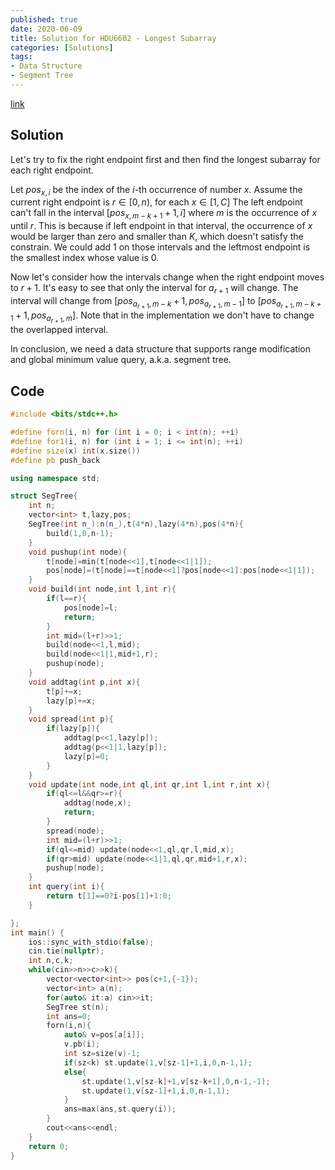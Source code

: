 ```yaml
---
published: true
date: 2020-06-09
title: Solution for HDU6602 - Longest Subarray
categories: [Solutions]
tags:
- Data Structure
- Segment Tree
---
```




[link](https://vjudge.net/problem/HDU-6602/origin)

## Solution

Let's try to fix the right endpoint first and then find the longest subarray for each right endpoint.

Let $pos_{x,i}$ be the index of the $i$-th occurrence of number $x$. Assume the current right endpoint is $r\in[0,n)$, for each $x\in[1,C]$ The left endpoint can't fall in the interval $[pos_{x,m-k+1}+1,i]$ where $m$ is the occurrence of $x$ until $r$. This is because if left endpoint in that interval, the occurrence of $x$ would be larger than zero and smaller than $K$, which doesn't satisfy the constrain. We could add 1 on those intervals and the leftmost endpoint is the smallest index whose value is 0.

Now let's consider how the intervals change when the right endpoint moves to $r+1$. It's easy to see that only the interval for $a_{r+1}$ will change.
The interval will change from $[pos_{a_{r+1},m-k}+1,pos_{a_{r+1},m-1}]$ to $[pos_{a_{r+1},m-k+1}+1,pos_{a_{r+1},m}]$. Note that in the implementation we don't have to change the overlapped interval.

In conclusion, we need a data structure that supports range modification and global minimum value query, a.k.a. segment tree.

## Code
```cpp
#include <bits/stdc++.h>

#define forn(i, n) for (int i = 0; i < int(n); ++i)
#define for1(i, n) for (int i = 1; i <= int(n); ++i)
#define size(x) int(x.size())
#define pb push_back

using namespace std;

struct SegTree{
    int n;
    vector<int> t,lazy,pos;
    SegTree(int n_):n(n_),t(4*n),lazy(4*n),pos(4*n){
        build(1,0,n-1);
    }
    void pushup(int node){
        t[node]=min(t[node<<1],t[node<<1|1]);
        pos[node]=(t[node]==t[node<<1]?pos[node<<1]:pos[node<<1|1]);
    }
    void build(int node,int l,int r){
        if(l==r){
            pos[node]=l;
            return;
        }
        int mid=(l+r)>>1;
        build(node<<1,l,mid);
        build(node<<1|1,mid+1,r);
        pushup(node);
    }
    void addtag(int p,int x){
        t[p]+=x;
        lazy[p]+=x;
    }
    void spread(int p){
        if(lazy[p]){
            addtag(p<<1,lazy[p]);
            addtag(p<<1|1,lazy[p]);
            lazy[p]=0;
        }
    }
    void update(int node,int ql,int qr,int l,int r,int x){
        if(ql<=l&&qr>=r){
            addtag(node,x);
            return;
        }
        spread(node);
        int mid=(l+r)>>1;
        if(ql<=mid) update(node<<1,ql,qr,l,mid,x);
        if(qr>mid) update(node<<1|1,ql,qr,mid+1,r,x);
        pushup(node);
    }
    int query(int i){
        return t[1]==0?i-pos[1]+1:0;
    }

};
int main() {
    ios::sync_with_stdio(false);
    cin.tie(nullptr);
    int n,c,k;
    while(cin>>n>>c>>k){
        vector<vector<int>> pos(c+1,{-1});
        vector<int> a(n);
        for(auto& it:a) cin>>it;
        SegTree st(n);
        int ans=0;
        forn(i,n){
            auto& v=pos[a[i]];
            v.pb(i);
            int sz=size(v)-1;
            if(sz<k) st.update(1,v[sz-1]+1,i,0,n-1,1);
            else{
                st.update(1,v[sz-k]+1,v[sz-k+1],0,n-1,-1);
                st.update(1,v[sz-1]+1,i,0,n-1,1);
            }
            ans=max(ans,st.query(i));
        }
        cout<<ans<<endl;
    }
    return 0;
}
```
